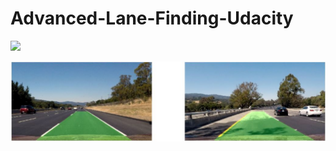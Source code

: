 # Advanced-Lane-Finding-Udacity

![](https://j.gifs.com/MwKk8P.gif)

![alt text](https://github.com/Asif1405/Advanced-Lane-Finding-Udacity/blob/master/a9.JPG)
